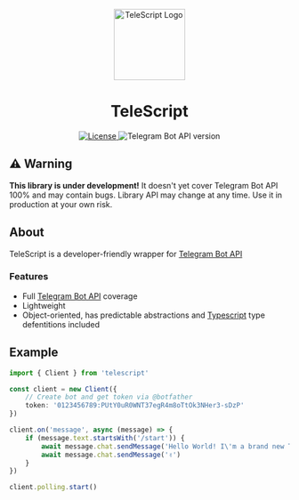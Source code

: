 <p align="center">
    <img src="https://i.imgur.com/Y7tzNEI.png" alt="TeleScript Logo" width="128" height="128">
    <h1 align="center">TeleScript</h1>
</p>

<p align="center">
  <a aria-label="License" href="https://github.com/sadnesszephyr/telescript/blob/main/license">
    <img
		alt="License"
		src="https://img.shields.io/github/license/sadnesszephyr/telescript?style=for-the-badge&labelColor=1A1A1A"
	>
  </a>
  <a aria-label="Bot API version">
    <img
		alt="Telegram Bot API version"
		src="https://img.shields.io/badge/Bot%20API-6.6-1d98dc?labelColor=%231A1A1A&logo=telegram&logoColor=%23FFF&style=for-the-badge"
	>
  </a>
</p>

## ⚠️ Warning

**This library is under development!** It doesn't yet cover Telegram Bot API 100% and may contain bugs. Library API may change at any time. Use it in production at your own risk.

## About

TeleScript is a developer-friendly wrapper for [Telegram Bot API](https://core.telegram.org/bots/api)

### Features

* Full [Telegram Bot API](https://core.telegram.org/bots/api) coverage
* Lightweight
* Object-oriented, has predictable abstractions and [Typescript](https://typescriptlang.org/) type defentitions included

## Example

```ts
import { Client } from 'telescript'

const client = new Client({
    // Create bot and get token via @botfather
    token: '0123456789:PUtY0uR0WNT37egR4m8oTtOk3NHer3-sDzP'
})

client.on('message', async (message) => {
    if (message.text.startsWith('/start')) {
        await message.chat.sendMessage('Hello World! I\'m a brand new TeleScript bot')
        await message.chat.sendMessage('✌️')
    }
})

client.polling.start()
```
